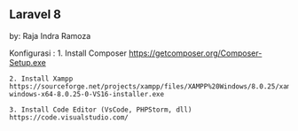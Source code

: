 ## Laravel 8

by: Raja Indra Ramoza

Konfigurasi : 1. Install Composer
https://getcomposer.org/Composer-Setup.exe

    2. Install Xampp
    https://sourceforge.net/projects/xampp/files/XAMPP%20Windows/8.0.25/xampp-windows-x64-8.0.25-0-VS16-installer.exe

    3. Install Code Editor (VsCode, PHPStorm, dll)
    https://code.visualstudio.com/
